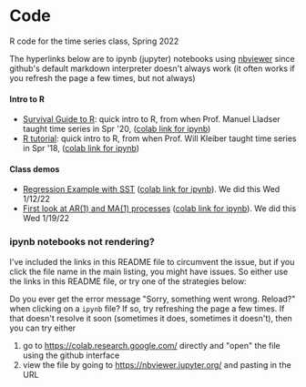 # Code

R code for the time series class, Spring 2022

The hyperlinks below are to ipynb (jupyter) notebooks using [nbviewer](https://nbviewer.jupyter.org) since github's default markdown interpreter doesn't always work (it often works if you refresh the page a few times, but not always)

#### Intro to R
- [Survival Guide to R](https://nbviewer.jupyter.org/github/stephenbeckr/time-series-class/blob/main/Code/SurvivalGuideToR_R.ipynb): quick intro to R, from when Prof. Manuel Lladser taught time series in Spr '20, ([colab link for ipynb](https://colab.research.google.com/github/stephenbeckr/time-series-class/blob/main/Code/SurvivalGuideToR_R.ipynb))
- [R tutorial](https://nbviewer.jupyter.org/github/stephenbeckr/time-series-class/blob/main/Code/R_tutorial.ipynb): quick intro to R, from when Prof. Will Kleiber taught time series in Spr '18, ([colab link for ipynb](https://colab.research.google.com/github/stephenbeckr/time-series-class/blob/main/Code/R_tutorial.ipynb))

#### Class demos
- [Regression Example with SST](https://nbviewer.jupyter.org/github/stephenbeckr/time-series-class/blob/main/Code/RegressionExample.ipynb) ([colab link for ipynb](https://colab.research.google.com/github/stephenbeckr/time-series-class/blob/main/Code/RegressionExample.ipynb)). We did this Wed 1/12/22
- [First look at AR(1) and MA(1) processes](https://nbviewer.jupyter.org/github/stephenbeckr/time-series-class/blob/main/Code/FirstLookAt_AR_and_MA.ipynb) ([colab link for ipynb](https://colab.research.google.com/github/stephenbeckr/time-series-class/blob/main/Code/FirstLookAt_AR_and_MA.ipynb)). We did this Wed 1/19/22


### ipynb notebooks not rendering?
I've included the links in this README file to circumvent the issue, but if you click the file name in the main listing, you might have issues. So either use the links in this README file, or try one of the strategies below:

Do you ever get the error message "Sorry, something went wrong. Reload?" when clicking on a `ipynb` file? If so, try refreshing the page a few times. If that doesn't resolve it soon (sometimes it does, sometimes it doesn't), then you can try either
1. go to <https://colab.research.google.com/> directly and "open" the file using the github interface
2. view the file by going to <https://nbviewer.jupyter.org/> and pasting in the URL
